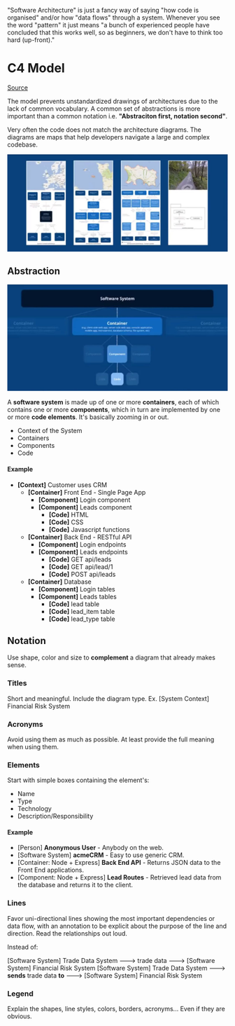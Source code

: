 "Software Architecture" is just a fancy way of saying "how code is organised" and/or how "data flows" through a system. Whenever you see the word "pattern" it just means "a bunch of experienced people have concluded that this works well, so as beginners, we don't have to think too hard (up-front)."

# C4 Model

[Source](https://www.youtube.com/watch?v=1zYK615kepE)

The model prevents unstandardized drawings of architectures due to the lack of common vocabulary. A common set of abstractions is more important than a common notation i.e. **"Abstraciton first, notation second"**.

Very often the code does not match the architecture diagrams. The diagrams are maps that help developers navigate a large and complex codebase.

![TEA](../pics/architecture/architecture_c4model_maps.jpg)

## Abstraction

![TEA](../pics/architecture/architecture_c4model_scope.jpg)

A **software system** is made up of one or more **containers**, each of which contains one or more **components**, which in turn are implemented by one or more **code elements**. It's basically zooming in or out.

- Context of the System
- Containers
- Components
- Code

#### Example

- **[Context]** Customer uses CRM
    - **[Container]** Front End - Single Page App
        - **[Component]** Login component
        - **[Component]** Leads component
            - **[Code]** HTML
            - **[Code]** CSS
            - **[Code]** Javascript functions
    - **[Container]** Back End - RESTful API
        - **[Component]** Login endpoints
        - **[Component]** Leads endpoints
            - **[Code]** GET api/leads
            - **[Code]** GET api/lead/1
            - **[Code]** POST api/leads
    - **[Container]** Database
        - **[Component]** Login tables
        - **[Component]** Leads tables
            - **[Code]** lead table
            - **[Code]** lead_item table
            - **[Code]** lead_type table

## Notation

Use shape, color and size to **complement** a diagram that already makes sense.

### Titles
Short and meaningful. Include the diagram type. Ex. [System Context] Financial Risk System

### Acronyms

Avoid using them as much as possible. At least provide the full meaning when using them.

### Elements

Start with simple boxes containing the element's:
- Name
- Type
- Technology
- Description/Responsibility

#### Example

- [Person] **Anonymous User** - Anybody on the web.
- [Software System] **acmeCRM** - Easy to use generic CRM.
- [Container: Node + Express] **Back End API** - Returns JSON data to the Front End applications.
- [Component: Node + Express] **Lead Routes** - Retrieved lead data from the database and returns it to the client.

### Lines

Favor uni-directional lines showing the most important dependencies or data flow, with an annotation to be explicit about the purpose of the line and direction. Read the relationships out loud.

Instead of:  

[Software System] Trade Data System ---> trade data ---> [Software System] Financial Risk System
[Software System] Trade Data System ---> **sends** trade data **to** ---> [Software System] Financial Risk System
 
### Legend

Explain the shapes, line styles, colors, borders, acronyms... Even if they are obvious.